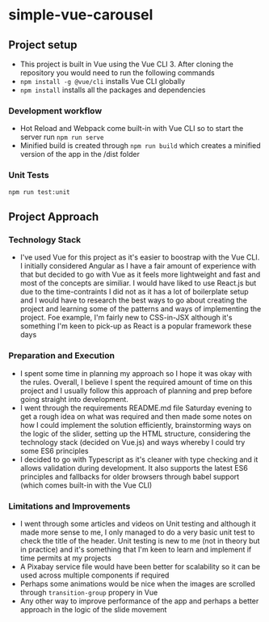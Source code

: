 # simple-vue-carousel

## Project setup

- This project is built in Vue using the Vue CLI 3. After cloning the repository you would need to run the following commands
- `npm install -g @vue/cli` installs Vue CLI globally
- `npm install` installs all the packages and dependencies

### Development workflow
- Hot Reload and Webpack come built-in with Vue CLI so to start the server run `npm run serve`
- Minified build is created through `npm run build` which creates a minified version of the app in the /dist folder

### Unit Tests
```
npm run test:unit
```

## Project Approach

### Technology Stack
- I've used Vue for this project as it's easier to boostrap with the Vue CLI. I initially considered Angular as I have a fair amount of experience with that but decided to go with Vue as it feels more lightweight and fast and most of the concepts are similiar. I would have liked to use React.js but due to the time-contraints I did not as it has a lot of boilerplate setup and I would have to research the best ways to go about creating the project and learning some of the patterns and ways of implementing the project. Foe example, I'm fairly new to CSS-in-JSX although it's something I'm keen to pick-up as React is a popular framework these days

### Preparation and Execution
- I spent some time in planning my approach so I hope it was okay with the rules. Overall, I believe I spent the required amount of time on this project and I usually follow this approach of planning and prep before going straight into development.
- I went through the requirements README.md file Saturday evening to get a rough idea on what was required and then made some notes on how I could implement the solution efficiently, brainstorming ways on the logic of the slider, setting up the HTML structure, considering the technology stack (decided on Vue.js) and ways whereby I could try some ES6 principles 
- I decided to go with Typescript as it's cleaner with type checking and it allows validation during development. It also supports the latest ES6 principles and fallbacks for older browsers through babel support (which comes built-in with the Vue CLI)

### Limitations and Improvements
- I went through some articles and videos on Unit testing and although it made more sense to me, I only managed to do a very basic unit test to check the title of the header. Unit testing is new to me (not in theory but in practice) and it's something that I'm keen to learn and implement if time permits at my projects
- A Pixabay service file would have been better for scalability so it can be used across multiple components if required
- Perhaps some animations would be nice when the images are scrolled through `transition-group` propery in Vue
- Any other way to improve performance of the app and perhaps a better approach in the logic of the slide movement
